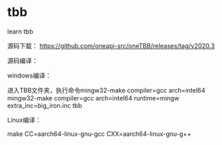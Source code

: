# tbb
learn tbb 

源码下载：
https://github.com/oneapi-src/oneTBB/releases/tag/v2020.3

源码编译：

windows编译：

  进入TBB文件夹，执行命令mingw32-make compiler=gcc arch=intel64
  mingw32-make compiler=gcc arch=intel64 runtime=mingw extra_inc=big_iron.inc tbb
  
Linux编译：

  make CC=aarch64-linux-gnu-gcc CXX=aarch64-linux-gnu-g++
